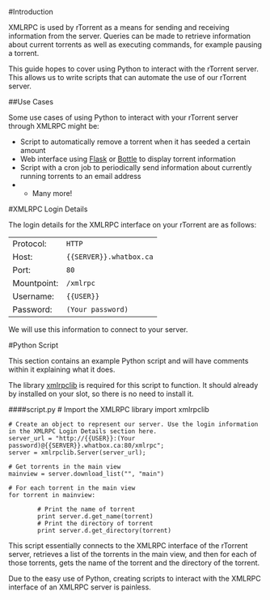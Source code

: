 #Introduction

XMLRPC is used by rTorrent as a means for sending and receiving information from the server. Queries can be made to retrieve information about current torrents as well as executing commands, for example pausing a torrent.

This guide hopes to cover using Python to interact with the rTorrent server. This allows us to write scripts that can automate the use of our rTorrent server. 

##Use Cases

Some use cases of using Python to interact with your rTorrent server through XMLRPC might be:

+ Script to automatically remove a torrent when it has seeded a certain amount
+ Web interface using [Flask](http://flask.pocoo.org/) or [Bottle](http://bottlepy.org/docs/dev/index.html) to display torrent information
+ Script with a cron job to periodically send information about currently running torrents to an email address
+ + Many more!

#XMLRPC Login Details

The login details for the XMLRPC interface on your rTorrent are as follows:

<table class="mini">
<tr><td>Protocol: </td><td><code>HTTP</code></td></tr>
<tr><td>Host: </td><td><code>{{SERVER}}.whatbox.ca</code></td></tr>
<tr><td>Port: </td><td><code>80</code></td></tr>
<tr><td>Mountpoint: </td><td><code>/xmlrpc</code></td></tr>
<tr><td>Username: </td><td><code>{{USER}}</code></td></tr>
<tr><td>Password: </td><td><code>(Your password)</code></td></tr>
</table> 

We will use this information to connect to your server.

#Python Script

This section contains an example Python script and will have comments within it explaining what it does.

The library [xmlrpclib](https://docs.python.org/2/library/xmlrpclib.html) is required for this script to function. It should already by installed on your slot, so there is no need to install it.

####script.py
	# Import the XMLRPC library
	import xmlrpclib

	# Create an object to represent our server. Use the login information in the XMLRPC Login Details section here.
	server_url = "http://{{USER}}:(Your password)@{{SERVER}}.whatbox.ca:80/xmlrpc";
	server = xmlrpclib.Server(server_url);

	# Get torrents in the main view
	mainview = server.download_list("", "main")

	# For each torrent in the main view
	for torrent in mainview:

			# Print the name of torrent
	        print server.d.get_name(torrent)
	        # Print the directory of torrent
	        print server.d.get_directory(torrent)

This script essentially connects to the XMLRPC interface of the rTorrent server, retrieves a list of the torrents in the main view, and then for each of those torrents, gets the name of the torrent and the directory of the torrent.

Due to the easy use of Python, creating scripts to interact with the XMLRPC interface of an XMLRPC server is painless.

